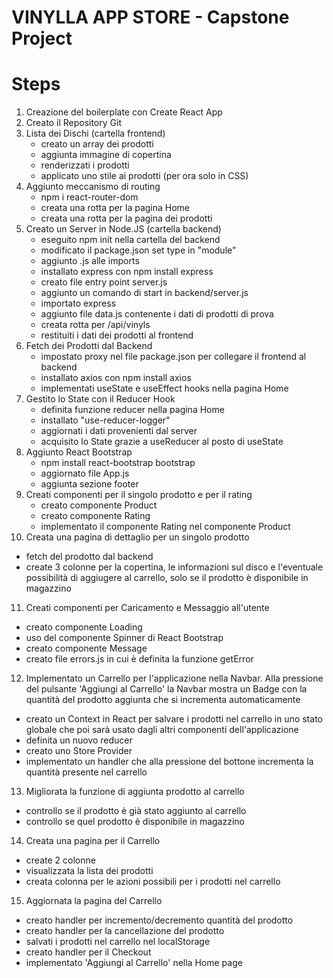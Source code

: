 # VINYLLA APP STORE - Capstone Project

# Steps

1. Creazione del boilerplate con Create React App
2. Creato il Repository Git
3. Lista dei Dischi (cartella frontend)
   - creato un array dei prodotti
   - aggiunta immagine di copertina
   - renderizzati i prodotti
   - applicato uno stile ai prodotti (per ora solo in CSS)
4. Aggiunto meccanismo di routing
   - npm i react-router-dom
   - creata una rotta per la pagina Home
   - creata una rotta per la pagina dei prodotti
5. Creato un Server in Node.JS (cartella backend)
   - eseguito npm init nella cartella del backend
   - modificato il package.json set type in "module"
   - aggiunto .js alle imports
   - installato express con npm install express
   - creato file entry point server.js
   - aggiunto un comando di start in backend/server.js
   - importato express
   - aggiunto file data.js contenente i dati di prodotti di prova
   - creata rotta per /api/vinyls
   - restituiti i dati dei prodotti al frontend
6. Fetch dei Prodotti dal Backend
   - impostato proxy nel file package.json per collegare il frontend al backend
   - installato axios con npm install axios
   - implementati useState e useEffect hooks nella pagina Home
7. Gestito lo State con il Reducer Hook
   - definita funzione reducer nella pagina Home
   - installato "use-reducer-logger"
   - aggiornati i dati provenienti dal server
   - acquisito lo State grazie a useReducer al posto di useState
8. Aggiunto React Bootstrap
   - npm install react-bootstrap bootstrap
   - aggiornato file App.js
   - aggiunta sezione footer
9. Creati componenti per il singolo prodotto e per il rating
   - creato componente Product
   - creato componente Rating
   - implementato il componente Rating nel componente Product
10. Creata una pagina di dettaglio per un singolo prodotto

- fetch del prodotto dal backend
- create 3 colonne per la copertina, le informazioni sul disco e l'eventuale possibilità di aggiugere al carrello, solo se il prodotto è disponibile in magazzino

11. Creati componenti per Caricamento e Messaggio all'utente

- creato componente Loading
- uso del componente Spinner di React Bootstrap
- creato componente Message
- creato file errors.js in cui è definita la funzione getError

12. Implementato un Carrello per l'applicazione nella Navbar. Alla pressione del pulsante 'Aggiungi al Carrello' la Navbar mostra un Badge con la quantità del prodotto aggiunta che si incrementa automaticamente

- creato un Context in React per salvare i prodotti nel carrello in uno stato globale che poi sarà usato dagli altri componenti dell'applicazione
- definita un nuovo reducer
- creato uno Store Provider
- implementato un handler che alla pressione del bottone incrementa la quantità presente nel carrello

13. Migliorata la funzione di aggiunta prodotto al carrello

- controllo se il prodotto è già stato aggiunto al carrello
- controllo se quel prodotto è disponibile in magazzino

14. Creata una pagina per il Carrello

- create 2 colonne
- visualizzata la lista dei prodotti
- creata colonna per le azioni possibili per i prodotti nel carrello

15. Aggiornata la pagina del Carrello

- creato handler per incremento/decremento quantità del prodotto
- creato handler per la cancellazione del prodotto
- salvati i prodotti nel carrello nel localStorage
- creato handler per il Checkout
- implementato 'Aggiungi al Carrello' nella Home page
